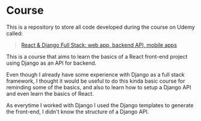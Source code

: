 # Course

This is a repository to store all code developed during the course on Udemy called: 

> [React & Django Full Stack: web app, backend API, mobile apps](https://www.udemy.com/course/react-django-full-stack/)

This is a course that aims to learn the basics of a React front-end project using Django as an API for backend.

Even though I already have some experience with Django as a full stack framework, I thought it would be useful to do
this kinda basic course for reminding some of the basics, and also to learn how to setup a Django API and even learn 
the basics of React. 

As everytime I worked with Django I used the Django templates to generate the front-end, I didn't know the
structure of a Django API.
